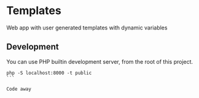 # Templates

Web app with user generated templates with dynamic variables

## Development

You can use PHP builtin development server, from the root of this project.

````shell
php -S localhost:8000 -t public
```

Code away
